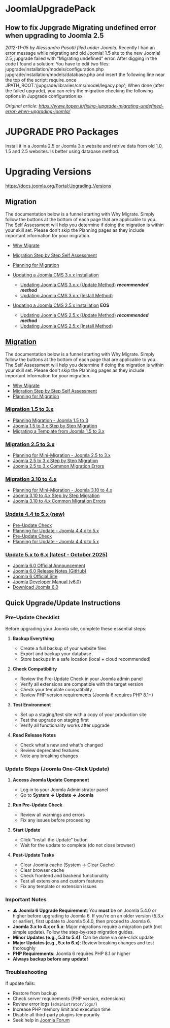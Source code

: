 # JoomlaUpgradePack


## How to fix Jupgrade Migrating undefined error when upgrading to Joomla 2.5
*2012-11-05 by Alessandro Pasotti filed under Joomla.*
Recently I had an error message while migrating and old Joomla! 1.5 site to the new Joomla! 2.5, jupgrade failed with “Migrating undefined” error. 
After digging in the code I found a solution: You have to edit two files: 
jupgrade/installation/models/configuration.php 
jupgrade/installation/models/database.php 
and insert the following line near the top of the script: 
require_once JPATH_ROOT.'/jupgrade/libraries/cms/model/legacy.php'; 
When done (after the failed upgrade), you can retry the migration checking the following options in Jupgrade configuration:ex

*Original article: https://www.itopen.it/fixing-jupgrade-migrating-undefined-error-when-upgrading-joomla/*


# JUPGRADE PRO Packages

Install it in a Joomla 2.5 or Joomla 3.x website and retrive data from old 1.0, 1.5 and 2.5 websites. Is better using database method.

# Upgrading Versions
https://docs.joomla.org/Portal:Upgrading_Versions

## Migration

The documentation below is a funnel starting with Why Migrate. Simply follow the buttons at the bottom of each page that are applicable to you. The Self Assessment will help you determine if doing the migration is within your skill set. Please don't skip the Planning pages as they include important information for your migration.

- [Why Migrate](https://docs.joomla.org/Special:MyLanguage/Why_Migrate)
- [Migration Step by Step Self Assessment](https://docs.joomla.org/Special:MyLanguage/Migration_Step_by_Step_Self_Assessment)
- [Planning for Migration](https://docs.joomla.org/Special:MyLanguage/Planning_for_Migration)

- [Updating a Joomla CMS 3.x.x Installation](https://docs.joomla.org/Special:MyLanguage/J3.1:Updating_from_an_existing_version "Special:MyLanguage/J3.1:Updating from an existing version")
    - [Updating Joomla CMS 3.x.x (Update Method)](https://docs.joomla.org/Special:MyLanguage/J3.x:Updating_Joomla_(Update_Method) "Special:MyLanguage/J3.x:Updating Joomla (Update Method)") **_recommended method_**
    - [Updating Joomla CMS 3.x.x (Install Method)](https://docs.joomla.org/Special:MyLanguage/J3.x:Updating_Joomla_(Install_Method) "Special:MyLanguage/J3.x:Updating Joomla (Install Method)")
- [Updating a Joomla CMS 2.5.x Installation](https://docs.joomla.org/Special:MyLanguage/J2.5:Updating_from_an_existing_version "Special:MyLanguage/J2.5:Updating from an existing version") **EOS**
    - [Updating Joomla CMS 2.5.x (Update Method)](https://docs.joomla.org/Special:MyLanguage/J2.5:Updating_Joomla_(Update_Method) "Special:MyLanguage/J2.5:Updating Joomla (Update Method)") **_recommended method_**
    - [Updating Joomla CMS 2.5.x (Install Method)](https://docs.joomla.org/Special:MyLanguage/J2.5:Updating_Joomla_(Install_Method) "Special:MyLanguage/J2.5:Updating Joomla (Install Method)")

## [Migration](#Migration)


The documentation below is a funnel starting with Why Migrate. Simply follow the buttons at the bottom of each page that are applicable to you. The Self Assessment will help you determine if doing the migration is within your skill set. Please don't skip the Planning pages as they include important information for your migration.

- [Why Migrate](https://docs.joomla.org/Special:MyLanguage/Why_Migrate "Special:MyLanguage/Why Migrate")
- [Migration Step by Step Self Assessment](https://docs.joomla.org/Special:MyLanguage/Migration_Step_by_Step_Self_Assessment "Special:MyLanguage/Migration Step by Step Self Assessment")
- [Planning for Migration](https://docs.joomla.org/Special:MyLanguage/Planning_for_Migration "Special:MyLanguage/Planning for Migration")

### [Migration 1.5 to 3.x](#Migration_1.5_to_3.x)

- [Planning Migration - Joomla 1.5 to 3](https://docs.joomla.org/Special:MyLanguage/Planning_Migration_-_Joomla_1.5_to_3 "Special:MyLanguage/Planning Migration - Joomla 1.5 to 3")
- [Joomla 1.5 to 3.x Step by Step Migration](https://docs.joomla.org/Special:MyLanguage/Joomla_1.5_to_3.x_Step_by_Step_Migration "Special:MyLanguage/Joomla 1.5 to 3.x Step by Step Migration")
- [Migrating a Template from Joomla 1.5 to 3.x](https://docs.joomla.org/Special:MyLanguage/Migrating_a_Template_from_Joomla_1.5_to_3.x "Special:MyLanguage/Migrating a Template from Joomla 1.5 to 3.x")

### [Migration 2.5 to 3.x](#Migration_2.5_to_3.x)

- [Planning for Mini-Migration - Joomla 2.5 to 3.x](https://docs.joomla.org/Special:MyLanguage/Planning_for_Mini-Migration_-_Joomla_2.5_to_3.x "Special:MyLanguage/Planning for Mini-Migration - Joomla 2.5 to 3.x")
- [Joomla 2.5 to 3.x Step by Step Migration](https://docs.joomla.org/Special:MyLanguage/Joomla_2.5_to_3.x_Step_by_Step_Migration "Special:MyLanguage/Joomla 2.5 to 3.x Step by Step Migration")
- [Joomla 2.5 to 3.x Common Migration Errors](https://docs.joomla.org/Special:MyLanguage/Joomla_2.5_to_3.x_Common_Migration_Errors "Special:MyLanguage/Joomla 2.5 to 3.x Common Migration Errors")

### [Migration 3.10 to 4.x](#Migration_3.10_to_4.x)

- [Planning for Mini-Migration - Joomla 3.10 to 4.x](https://docs.joomla.org/Special:MyLanguage/Planning_for_Mini-Migration_-_Joomla_3.10.x_to_4.x "Special:MyLanguage/Planning for Mini-Migration - Joomla 3.10 to 4.x")
- [Joomla 3.10 to 4.x Step by Step Migration](https://docs.joomla.org/Special:MyLanguage/Joomla_3.x_to_4.x_Step_by_Step_Migration "Special:MyLanguage/Joomla 3.x to 4.x Step by Step Migration")
- [Joomla 3.10 to 4.x Common Migration Errors](https://docs.joomla.org/Special:MyLanguage/Joomla_3.10_to_4.x_Common_Migration_Errors "Special:MyLanguage/Joomla 3.10 to 4.x Common Migration Errors")

### [Update 4.4 to 5.x (new)](#Update_4.4_to_5.x_.28new.29)

- [Pre-Update Check](https://docs.joomla.org/Special:MyLanguage/J4.x:Pre-Update_Check "Special:MyLanguage/J4.x:Pre-Update Check")
- [Planning for Update - Joomla 4.4.x to 5.x](https://docs.joomla.org/Special:MyLanguage/Joomla_4.4.x_to_5.x_Planning_and_Upgrade_Step_by_Step "Special:MyLanguage/Joomla 4.4.x to 5.x Planning and Upgrade Step by Step")
- [Pre-Update Check](https://docs.joomla.org/Special:MyLanguage/J4.x:Pre-Update_Check)
- [Planning for Update - Joomla 4.4.x to 5.x](https://docs.joomla.org/Special:MyLanguage/Joomla_4.4.x_to_5.x_Planning_and_Upgrade_Step_by_Step)

### [Update 5.x to 6.x (latest - October 2025)](#Update_5.x_to_6.x)

- [Joomla 6.0 Official Announcement](https://www.joomla.org/announcements/release-news/5939-joomla-6-0-and-joomla-5-4-are-here.html "Joomla 6.0 and Joomla 5.4 Official Release")
- [Joomla 6.0 Release Notes (GitHub)](https://github.com/joomla/joomla-cms/releases/tag/6.0.0 "Joomla 6.0.0 Stable - Full Release Notes")
- [Joomla 6 Official Site](https://6.joomla.org/ "Joomla 6 Features and Information")
- [Joomla Developer Manual (v6.0)](https://manual.joomla.org/docs/next/ "Joomla 6.0 Developer Documentation")
- [Download Joomla 6.0](https://downloads.joomla.org/ "Download Latest Joomla Packages")

## Quick Upgrade/Update Instructions

### Pre-Update Checklist

Before upgrading your Joomla site, complete these essential steps:

1. **Backup Everything**
   - Create a full backup of your website files
   - Export and backup your database
   - Store backups in a safe location (local + cloud recommended)

2. **Check Compatibility**
   - Review the Pre-Update Check in your Joomla admin panel
   - Verify all extensions are compatible with the target version
   - Check your template compatibility
   - Review PHP version requirements (Joomla 6 requires PHP 8.1+)

3. **Test Environment**
   - Set up a staging/test site with a copy of your production site
   - Test the upgrade on staging first
   - Verify all functionality works after upgrade

4. **Read Release Notes**
   - Check what's new and what's changed
   - Review deprecated features
   - Note any breaking changes

### Update Steps (Joomla One-Click Update)

1. **Access Joomla Update Component**
   - Log in to your Joomla Administrator panel
   - Go to **System → Update → Joomla**

2. **Run Pre-Update Check**
   - Review all warnings and errors
   - Fix any issues before proceeding

3. **Start Update**
   - Click "Install the Update" button
   - Wait for the update to complete (do not close browser)

4. **Post-Update Tasks**
   - Clear Joomla cache (System → Clear Cache)
   - Clear browser cache
   - Check frontend and backend functionality
   - Test all extensions and custom features
   - Fix any template or extension issues

### Important Notes

- **⚠️ Joomla 6 Upgrade Requirement**: You **must** be on Joomla 5.4.0 or higher before upgrading to Joomla 6. If you're on an older version (5.3.x or earlier), first update to Joomla 5.4.0, then proceed to Joomla 6.
- **Joomla 3.x to 4.x or 5.x**: Major migrations require a migration path (not simple update). Follow the step-by-step migration guides.
- **Minor Updates (e.g., 5.3 to 5.4)**: Can be done via one-click update
- **Major Updates (e.g., 5.x to 6.x)**: Review breaking changes and test thoroughly
- **PHP Requirements**: Joomla 6 requires PHP 8.1 or higher
- **Always backup before any update!**

### Troubleshooting

If update fails:
- Restore from backup
- Check server requirements (PHP version, extensions)
- Review error logs (`administrator/logs/`)
- Increase PHP memory limit and execution time
- Disable all third-party plugins temporarily
- Seek help in [Joomla Forum](https://forum.joomla.org/)


